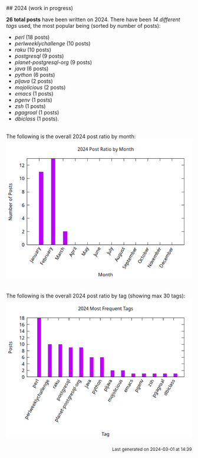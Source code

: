 <a name="2024" />
## 2024 (work in progress)

**26 total posts** have been written on 2024.
There have been *14 different tags* used, the most
popular being (sorted by number of posts):
 
- *perl* (18 posts)  
- *perlweeklychallenge* (10 posts)  
- *raku* (10 posts)  
- *postgresql* (9 posts)  
- *planet-postgresql-org* (9 posts)  
- *java* (6 posts)  
- *python* (6 posts)  
- *pljava* (2 posts)  
- *mojolicious* (2 posts)  
- *emacs* (1 posts)  
- *pgenv* (1 posts)  
- *zsh* (1 posts)  
- *pgagroal* (1 posts)  
- *dbiclass* (1 posts).<br/>
<br/>
The following is the overall 2024 post ratio by month:
<br/>
    <center>
      <img src="/images/stats/2024-months.png" alt="2024 post ratio per month" />
    </center>
<br/>

<br/>
The following is the overall 2024 post ratio by tag (showing max 30 tags):
<br/>
  <center>
    <img src="/images/stats/2024-tags.png" alt="2024 post ratio per tag" />
  </center>
<br/>

<div align="right">
<small>
Last generated on 2024-03-01 at 14:39
</small>
</div>

<br/>
